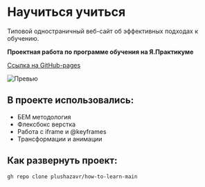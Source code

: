 # Научиться учиться
Типовой одностраничный веб-сайт об эффективных подходах к обучению.

 __Проектная работа по программе обучения на Я.Практикуме__ <br>
 
[Ссылка на GitHub-pages](https://plushazavr.github.io/how-to-learn-main/)

![Превью](https://github.com/plushazavr/IMG/blob/bc151f4476b2d5d60af3f1f636d8d2ab36e22dc4/how%20to%20learn.gif)

## В проекте использовались:
* БЕМ методология
* Флексбокс верстка
* Работа с iframe и @keyframes
* Трансформации и анимации

## Как развернуть проект:

    gh repo clone plushazavr/how-to-learn-main
